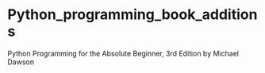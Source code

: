 # Python_programming_book_additions
Python Programming for the Absolute Beginner, 3rd Edition by Michael Dawson
